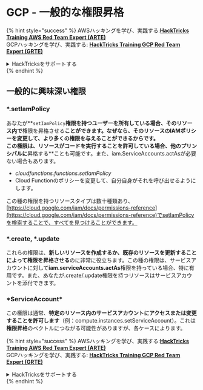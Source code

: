 # GCP - 一般的な権限昇格

{% hint style="success" %}
AWSハッキングを学び、実践する:<img src="../../../.gitbook/assets/image (1).png" alt="" data-size="line">[**HackTricks Training AWS Red Team Expert (ARTE)**](https://training.hacktricks.xyz/courses/arte)<img src="../../../.gitbook/assets/image (1).png" alt="" data-size="line">\
GCPハッキングを学び、実践する: <img src="../../../.gitbook/assets/image (2).png" alt="" data-size="line">[**HackTricks Training GCP Red Team Expert (GRTE)**<img src="../../../.gitbook/assets/image (2).png" alt="" data-size="line">](https://training.hacktricks.xyz/courses/grte)

<details>

<summary>HackTricksをサポートする</summary>

* [**サブスクリプションプラン**](https://github.com/sponsors/carlospolop)を確認してください!
* **💬 [**Discordグループ**](https://discord.gg/hRep4RUj7f)または[**Telegramグループ**](https://t.me/peass)に参加するか、**Twitter** 🐦 [**@hacktricks\_live**](https://twitter.com/hacktricks\_live)**をフォローしてください。**
* **[**HackTricks**](https://github.com/carlospolop/hacktricks)および[**HackTricks Cloud**](https://github.com/carlospolop/hacktricks-cloud)のGitHubリポジトリにPRを提出してハッキングトリックを共有してください。**

</details>
{% endhint %}

## 一般的に興味深い権限

### \*.setIamPolicy

あなたが**`setIamPolicy`**権限を持つユーザーを所有している場合、そのリソース内で**権限を昇格させる**ことができます。なぜなら、そのリソースのIAMポリシーを変更して、より多くの権限を与えることができるからです。\
この権限は、リソースがコードを実行することを許可している場合、他のプリンシパルに**昇格する**ことも可能です。また、iam.ServiceAccounts.actAsが必要ない場合もあります。

* _cloudfunctions.functions.setIamPolicy_
* Cloud Functionのポリシーを変更して、自分自身がそれを呼び出せるようにします。

この種の権限を持つリソースタイプは数十種類あり、[https://cloud.google.com/iam/docs/permissions-reference](https://cloud.google.com/iam/docs/permissions-reference)でsetIamPolicyを検索することで、すべてを見つけることができます。

### \*.create, \*.update

これらの権限は、**新しいリソースを作成するか、既存のリソースを更新することによって権限を昇格させる**のに非常に役立ちます。この種の権限は、サービスアカウントに対して**iam.serviceAccounts.actAs**権限を持っている場合、特に有用です。また、あなたが.create/.update権限を持つリソースはサービスアカウントを添付できます。

### \*ServiceAccount\*

この権限は通常、**特定のリソース内のサービスアカウントにアクセスまたは変更することを許可します**（例：compute.instances.setServiceAccount）。これは**権限昇格**のベクトルにつながる可能性がありますが、各ケースによります。

{% hint style="success" %}
AWSハッキングを学び、実践する:<img src="../../../.gitbook/assets/image (1).png" alt="" data-size="line">[**HackTricks Training AWS Red Team Expert (ARTE)**](https://training.hacktricks.xyz/courses/arte)<img src="../../../.gitbook/assets/image (1).png" alt="" data-size="line">\
GCPハッキングを学び、実践する: <img src="../../../.gitbook/assets/image (2).png" alt="" data-size="line">[**HackTricks Training GCP Red Team Expert (GRTE)**<img src="../../../.gitbook/assets/image (2).png" alt="" data-size="line">](https://training.hacktricks.xyz/courses/grte)

<details>

<summary>HackTricksをサポートする</summary>

* [**サブスクリプションプラン**](https://github.com/sponsors/carlospolop)を確認してください!
* **💬 [**Discordグループ**](https://discord.gg/hRep4RUj7f)または[**Telegramグループ**](https://t.me/peass)に参加するか、**Twitter** 🐦 [**@hacktricks\_live**](https://twitter.com/hacktricks\_live)**をフォローしてください。**
* **[**HackTricks**](https://github.com/carlospolop/hacktricks)および[**HackTricks Cloud**](https://github.com/carlospolop/hacktricks-cloud)のGitHubリポジトリにPRを提出してハッキングトリックを共有してください。**

</details>
{% endhint %}
